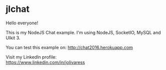 # jlchat

Hello everyone!

This is my  NodeJS Chat example.  I'm using NodeJS, SocketIO, MySQL and UIkit 3.

You can test this example on:
                                  http://chat2016.herokuapp.com


Visit my LinkedIn profile:  
       https://www.linkedin.com/in/jolivaress